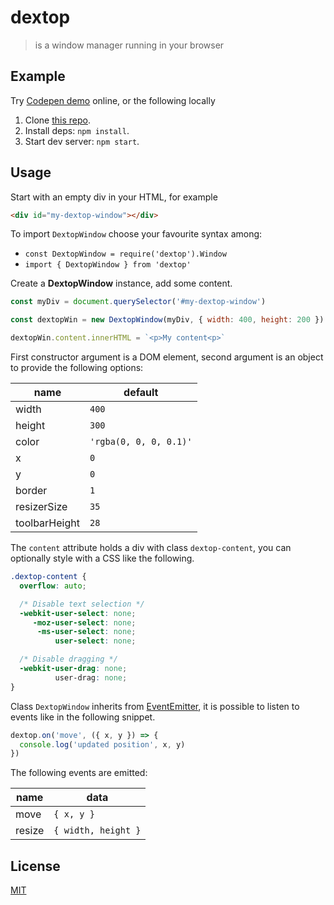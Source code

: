 # dextop

> is a window manager running in your browser

## Example

Try [Codepen demo] online, or the following locally

1. Clone [this repo](https://github.com/fibo/dextop).
2. Install deps: `npm install`.
3. Start dev server: `npm start`.

## Usage

Start with an empty div in your HTML, for example

```html
<div id="my-dextop-window"></div>
```

To import `DextopWindow` choose your favourite syntax among:

* `const DextopWindow = require('dextop').Window`
* `import { DextopWindow } from 'dextop'`

Create a **DextopWindow** instance, add some content.

```javascript
const myDiv = document.querySelector('#my-dextop-window')

const dextopWin = new DextopWindow(myDiv, { width: 400, height: 200 })

dextopWin.content.innerHTML = `<p>My content<p>`
```

First constructor argument is a DOM element, second argument is an object
to provide the following options:

| name          | default                |
|---------------|------------------------|
| width         | `400`                  |
| height        | `300`                  |
| color         | `'rgba(0, 0, 0, 0.1)'` |
| x             | `0`                    |
| y             | `0`                    |
| border        | `1`                    |
| resizerSize   | `35`                   |
| toolbarHeight | `28`                   |


The `content` attribute holds a div with class `dextop-content`, you can
optionally style with a CSS like the following.

```css
.dextop-content {
  overflow: auto;

  /* Disable text selection */
  -webkit-user-select: none;
     -moz-user-select: none;
      -ms-user-select: none;
          user-select: none;

  /* Disable dragging */
  -webkit-user-drag: none;
          user-drag: none;
}
```

Class `DextopWindow` inherits from [EventEmitter], it is possible to listen
to events like in the following snippet.

```javascript
dextop.on('move', ({ x, y }) => {
  console.log('updated position', x, y)
})
```

The following events are emitted:

| name   | data                |
|--------|---------------------|
| move   | `{ x, y }`          |
| resize | `{ width, height }` |

## License

[MIT](http://g14n.info/mit-license/)

[Codepen demo]: https://codepen.io/fibo/full/xPomej/ "Codepen demo"
[EventEmitter]: https://www.npmjs.com/package/events "EventEmitter"
